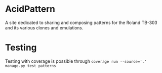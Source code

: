 # AcidPattern

A site dedicated to sharing and composing patterns for the Roland TB-303 and its various clones and emulations.

# Testing

Testing with coverage is possible through `coverage run --source='.' manage.py test patterns`
